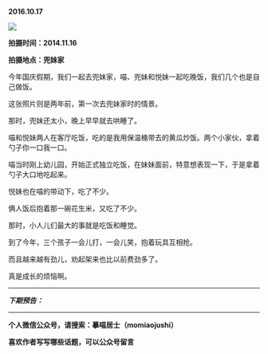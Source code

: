 **2016.10.17**

![](http://upload-images.jianshu.io/upload_images/51001-0e03dadf3ea44885.jpg?imageMogr2/auto-orient/strip%7CimageView2/2/w/1240)

**拍摄时间：2014.11.16**

**拍摄地点：兜妹家**

今年国庆假期，我们一起去兜妹家，喵、兜妹和悦妹一起吃晚饭，我们几个也是自己做饭。

这张照片则是两年前，第一次去兜妹家时的情景。

那时，兜妹还太小，晚上早早就去哄睡了。

喵和悦妹两人在客厅吃饭，吃的是我用保温桶带去的黄瓜炒饭。两个小家伙，拿着勺子你一口我一口。

喵当时刚上幼儿园，开始正式独立吃饭，在妹妹面前，特意想表现一下，于是拿着勺子大口地吃起来。

悦妹也在喵的带动下，吃了不少。

俩人饭后抱着那一碗花生米，又吃了不少。

那时，小人儿们最大的事就是吃饭和睡觉。

到了今年，三个孩子一会儿打，一会儿笑，抱着玩具互相抢。

而且越来越有劲儿，劝起架来也比以前费劲多了。

真是成长的烦恼啊。

***

***下期预告：***

***

**个人微信公众号，请搜索：摹喵居士（momiaojushi）**

**喜欢作者写写哪些话题，可以公众号留言**